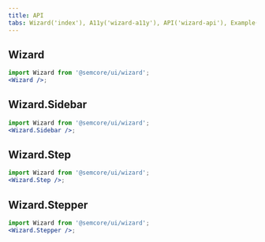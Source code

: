 ```yaml
---
title: API
tabs: Wizard('index'), A11y('wizard-a11y'), API('wizard-api'), Example('wizard-code'), Changelog('wizard-changelog')
---
```


## Wizard

```jsx
import Wizard from '@semcore/ui/wizard';
<Wizard />;
```

<TypesView type="WizardProps" :types={...types} />

## Wizard.Sidebar

```jsx
import Wizard from '@semcore/ui/wizard';
<Wizard.Sidebar />;
```

<TypesView type="WizardSidebarProps" :types={...types} />

## Wizard.Step

```jsx
import Wizard from '@semcore/ui/wizard';
<Wizard.Step />;
```

<TypesView type="WizardStepProps" :types={...types} />

## Wizard.Stepper

```jsx
import Wizard from '@semcore/ui/wizard';
<Wizard.Stepper />;
```

<TypesView type="WizardStepperProps" :types={...types} />

<script setup>import { data as types } from '@types.data.ts';</script>